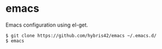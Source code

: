 emacs
=====

Emacs configuration using el-get.

```
$ git clone https://github.com/hybris42/emacs ~/.emacs.d/
$ emacs
```
